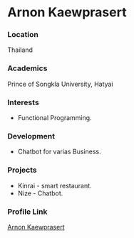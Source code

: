 # Arnon Kaewprasert

### Location

Thailand

### Academics

Prince of Songkla University, Hatyai

### Interests

- Functional Programming.

### Development

- Chatbot for varias Business.

### Projects

- Kinrai - smart restaurant.
- Nize - Chatbot.

### Profile Link

[Arnon Kaewprasert](https://github.com/ninxxxxx)
